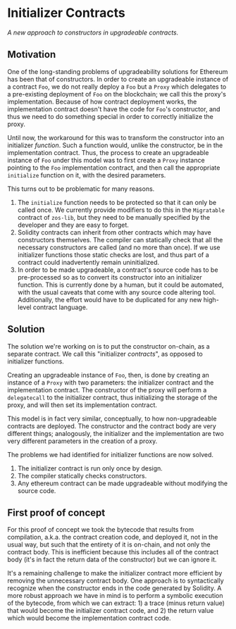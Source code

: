 # Initializer Contracts

*A new approach to constructors in upgradeable contracts.*


## Motivation

One of the long-standing problems of upgradeability solutions for Ethereum has
been that of constructors. In order to create an upgradeable instance of a
contract `Foo`, we do not really deploy a `Foo` but a `Proxy` which delegates
to a pre-existing deployment of `Foo` on the blockchain; we call this the
proxy's implementation. Because of how contract deployment works, the
implementation contract doesn't have the code for `Foo`'s constructor, and thus
we need to do something special in order to correctly initialize the proxy.

Until now, the workaround for this was to transform the constructor into an
initializer _function_. Such a function would, unlike the constructor, be in
the implementation contract. Thus, the process to create an upgradeable
instance of `Foo` under this model was to first create a `Proxy` instance
pointing to the `Foo` implementation contract, and then call the appropriate
`initialize` function on it, with the desired parameters.

This turns out to be problematic for many reasons.

1) The `initialize` function needs to be protected so that it can only be called
   once. We currently provide modifiers to do this in the `Migratable` contract
   of `zos-lib`, but they need to be manually specified by the developer and
   they are easy to forget.
2) Solidity contracts can inherit from other contracts which may have
   constructors themselves. The compiler can statically check that all the
   necessary constructors are called (and no more than once). If we use
   initializer functions those static checks are lost, and thus part of a
   contract could inadvertently remain uninitialized.
3) In order to be made upgradeable, a contract's source code has to be
   pre-processed so as to convert its constructor into an initializer function.
   This is currently done by a human, but it could be automated, with the usual
   caveats that come with any source code altering tool. Additionally, the
   effort would have to be duplicated for any new high-level contract language.
   

## Solution

The solution we're working on is to put the constructor on-chain, as a separate
contract. We call this "initializer _contracts_", as opposed to initializer
functions.

Creating an upgradeable instance of `Foo`, then, is done by creating an
instance of a `Proxy` with two parameters: the initializer contract and the
implementation contract. The constructor of the proxy will perform a
`delegatecall` to the initializer contract, thus initializing the storage of
the proxy, and will then set its implementation contract.

This model is in fact very similar, conceptually, to how non-upgradeable
contracts are deployed. The constructor and the contract body are very
different things; analogously, the initializer and the implementation are two
very different parameters in the creation of a proxy.

The problems we had identified for initializer functions are now solved.

1) The initializer contract is run only once by design.
2) The compiler statically checks constructors.
3) Any ethereum contract can be made upgradeable without modifying the source
code.


## First proof of concept

For this proof of concept we took the bytecode that results from compilation,
a.k.a. the contract creation code, and deployed it, not in the usual way, but
such that the entirety of it is on-chain, and not only the contract body. This
is inefficient because this includes all of the contract body (it's in fact the
return data of the constructor) but we can ignore it.

It's a remaining challenge to make the initializer contract more efficient by
removing the unnecessary contract body. One approach is to syntactically
recognize when the constructor ends in the code generated by Solidity. A more
robust approach we have in mind is to perform a symbolic execution of the
bytecode, from which we can extract: 1) a trace (minus return value) that would
become the initializer contract code, and 2) the return value which would
become the implementation contract code.
